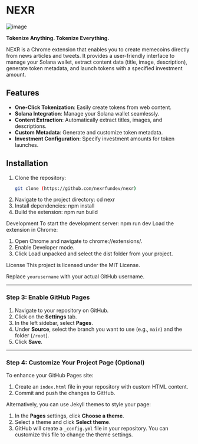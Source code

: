 # NEXR
![image](https://github.com/user-attachments/assets/d65a5ab5-3bdf-4c72-853b-cc14578bd3e3)

**Tokenize Anything. Tokenize Everything.**

NEXR is a Chrome extension that enables you to create memecoins directly from news articles and tweets. It provides a user-friendly interface to manage your Solana wallet, extract content data (title, image, description), generate token metadata, and launch tokens with a specified investment amount.

##  Features

- **One-Click Tokenization**: Easily create tokens from web content.
- **Solana Integration**: Manage your Solana wallet seamlessly.
- **Content Extraction**: Automatically extract titles, images, and descriptions.
- **Custom Metadata**: Generate and customize token metadata.
- **Investment Configuration**: Specify investment amounts for token launches.

##  Installation

1. Clone the repository:
   ```bash
   git clone (https://github.com/nexrfundev/nexr)
2.  Navigate to the project directory:
    cd nexr
3. Install dependencies:
   npm install
4. Build the extension:
   npm run build


Development
To start the development server:
 npm run dev
 Load the extension in Chrome:

1) Open Chrome and navigate to chrome://extensions/.
2) Enable Developer mode.
3) Click Load unpacked and select the dist folder from your project.

License
This project is licensed under the MIT License.

Replace `yourusername` with your actual GitHub username.

---

### Step 3: Enable GitHub Pages

1. Navigate to your repository on GitHub.
2. Click on the **Settings** tab.
3. In the left sidebar, select **Pages**.
4. Under **Source**, select the branch you want to use (e.g., `main`) and the folder (`/root`).
5. Click **Save**.

---

### Step 4: Customize Your Project Page (Optional)

To enhance your GitHub Pages site:

1. Create an `index.html` file in your repository with custom HTML content.
2. Commit and push the changes to GitHub.

Alternatively, you can use Jekyll themes to style your page:

1. In the **Pages** settings, click **Choose a theme**.
2. Select a theme and click **Select theme**.
3. GitHub will create a `_config.yml` file in your repository. You can customize this file to change the theme settings.
 

